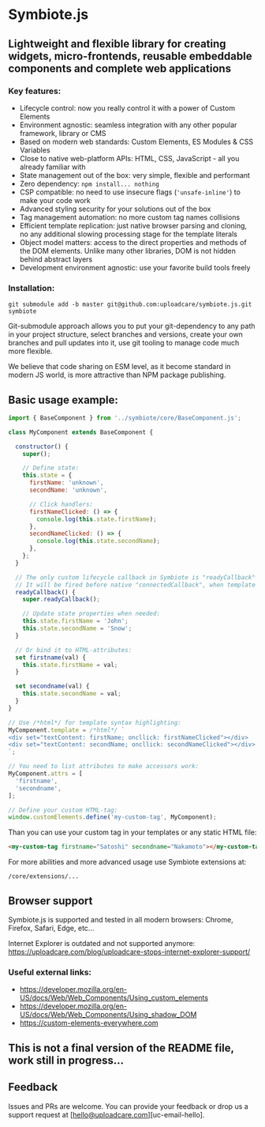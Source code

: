 # Symbiote.js

## Lightweight and flexible library for creating widgets, micro-frontends, reusable embeddable components and complete web applications

### Key features:
* Lifecycle control: now you really control it with a power of Custom Elements
* Environment agnostic: seamless integration with any other popular framework, library or CMS
* Based on modern web standards: Custom Elements, ES Modules & CSS Variables
* Close to native web-platform APIs: HTML, CSS, JavaScript - all you already familiar with
* State management out of the box: very simple, flexible and performant
* Zero dependency: `npm install... nothing`
* CSP compatible: no need to use insecure flags (`'unsafe-inline'`) to make your code work
* Advanced styling security for your solutions out of the box
* Tag management automation: no more custom tag names collisions
* Efficient template replication: just native browser parsing and cloning, no any additional slowing processing stage for the template literals
* Object model matters: access to the direct properties and methods of the DOM elements. Unlike many other libraries, DOM is not hidden behind abstract layers
* Development environment agnostic: use your favorite build tools freely

### Installation:
`git submodule add -b master git@github.com:uploadcare/symbiote.js.git symbiote`

Git-submodule approach allows you to put your git-dependency to any path in your project structure, select branches and versions, create your own branches and pull updates into it, use git tooling to manage code much more flexible.

We believe that code sharing on ESM level, as it become standard in modern JS world, is more attractive than NPM package publishing.

## Basic usage example:
```javascript
import { BaseComponent } from '../symbiote/core/BaseComponent.js';

class MyComponent extends BaseComponent {

  constructor() {
    super();

    // Define state:
    this.state = {
      firstName: 'unknown',
      secondName: 'unknown',

      // Click handlers:
      firstNameClicked: () => {
        console.log(this.state.firstName);
      },
      secondNameClicked: () => {
        console.log(this.state.secondName);
      },
    };
  }

  // The only custom lifecycle callback in Symbiote is "readyCallback"
  // It will be fired before native "connectedCallback", when template processing is over and component is created but not inserted into the DOM:
  readyCallback() {
    super.readyCallback();

    // Update state properties when needed:
    this.state.firstName = 'John';
    this.state.secondName = 'Snow';
  }

  // Or bind it to HTML-attributes:
  set firstname(val) {
    this.state.firstName = val;
  }

  set secondname(val) {
    this.state.secondName = val;
  }
}

// Use /*html*/ for template syntax highlighting:
MyComponent.template = /*html*/ `
<div set="textContent: firstName; oncllick: firstNameClicked"></div>
<div set="textContent: secondName; oncllick: secondNameClicked"></div>
`;

// You need to list attributes to make accessors work:
MyComponent.attrs = [
  'firstname',
  'secondname',
];

// Define your custom HTML-tag:
window.customElements.define('my-custom-tag', MyComponent);
```
Than you can use your custom tag in your templates or any static HTML file:
```html
<my-custom-tag firstname="Satoshi" secondname="Nakamoto"></my-custom-tag>
```

For more abilities and more advanced usage use Symbiote extensions at:

`/core/extensions/...`

## Browser support
Symbiote.js is supported and tested in all modern browsers: Chrome, Firefox, Safari, Edge, etc...

Internet Explorer is outdated and not supported anymore:
https://uploadcare.com/blog/uploadcare-stops-internet-explorer-support/

### Useful external links:
* https://developer.mozilla.org/en-US/docs/Web/Web_Components/Using_custom_elements
* https://developer.mozilla.org/en-US/docs/Web/Web_Components/Using_shadow_DOM
* https://custom-elements-everywhere.com

## This is not a final version of the README file, work still in progress...

## Feedback

Issues and PRs are welcome. You can provide your feedback or drop us a support
request at [hello@uploadcare.com][uc-email-hello].
